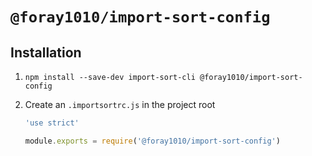 # `@foray1010/import-sort-config`

## Installation

1. `npm install --save-dev import-sort-cli @foray1010/import-sort-config`

1. Create an `.importsortrc.js` in the project root

   ```js
   'use strict'

   module.exports = require('@foray1010/import-sort-config')
   ```
